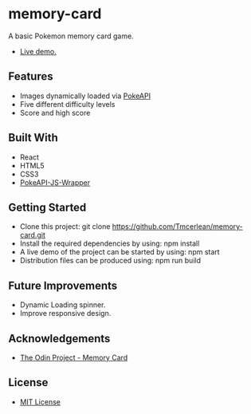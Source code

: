 # memory-card
A basic Pokemon memory card game.
- [Live demo.](https://tmcerlean.github.io/memory-card/)

## Features
- Images dynamically loaded via [PokeAPI](https://github.com/PokeAPI/pokeapi-js-wrapper)
- Five different difficulty levels
- Score and high score

## Built With
- React
- HTML5
- CSS3
- [PokeAPI-JS-Wrapper](https://github.com/PokeAPI/pokeapi-js-wrapper)

## Getting Started
- Clone this project: git clone https://github.com/Tmcerlean/memory-card.git
- Install the required dependencies by using: npm install
- A live demo of the project can be started by using: npm start
- Distribution files can be produced using: npm run build

## Future Improvements
- Dynamic Loading spinner.
- Improve responsive design.

## Acknowledgements
- [The Odin Project - Memory Card](https://www.theodinproject.com/courses/javascript/lessons/memory-card)

## License
- [MIT License](https://opensource.org/licenses/MIT)
